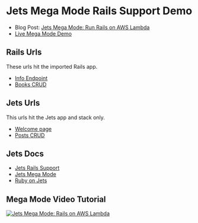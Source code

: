 # Jets Mega Mode Rails Support Demo

* Blog Post: [Jets Mega Mode: Run Rails on AWS Lambda](https://blog.boltops.com/2018/11/03/jets-mega-mode-run-rails-on-aws-lambda)
* [Live Mega Mode Demo](https://mega.demo.rubyonjets.com/)

## Rails Urls

These urls hit the imported Rails app.

* [Info Endpoint](https://mega.demo.rubyonjets.com/info)
* [Books CRUD](https://mega.demo.rubyonjets.com/books)

## Jets Urls

This urls hit the Jets app and stack only.

* [Welcome page](https://mega.demo.rubyonjets.com/)
* [Posts CRUD](https://mega.demo.rubyonjets.com/posts)

## Jets Docs

* [Jets Rails Support](http://rubyonjets.com/docs/rails-support/)
* [Jets Mega Mode](http://rubyonjets.com/docs/megamode/)
* [Ruby on Jets](http://rubyonjets.com)

## Mega Mode Video Tutorial

[![Jets Mega Mode: Rails on AWS Lambda](https://img.youtube.com/vi/hr-A6AHXuO0/0.jpg)](https://www.youtube.com/watch?v=hr-A6AHXuO0)
